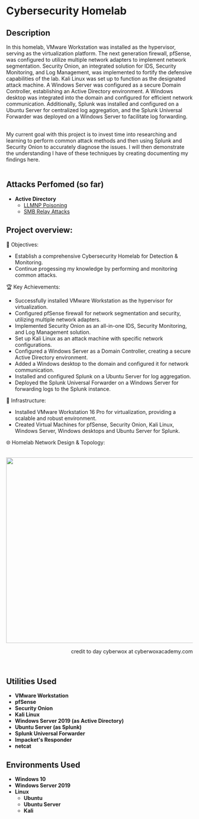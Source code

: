 <h1>Cybersecurity Homelab</h1>

<h2>Description</h2>
In this homelab, VMware Workstation was installed as the hypervisor, serving as the virtualization platform. The next generation firewall, pfSense, was configured to utilize multiple network adapters to implement network segmentation. Security Onion, an integrated solution for IDS, Security Monitoring, and Log Management, was implemented to fortify the defensive capabilities of the lab. Kali Linux was set up to function as the designated attack machine. A Windows Server was configured as a secure Domain Controller, establishing an Active Directory environment. A Windows desktop was integrated into the domain and configured for efficient network communication. Additionally, Splunk was installed and configured on a Ubuntu Server for centralized log aggregation, and the Splunk Universal Forwarder was deployed on a Windows Server to facilitate log forwarding.
<br /><br />
  
My current goal with this project is to invest time into researching and learning to perform common attack methods and then using Splunk and Security Onion to accurately diagnose the issues. I will then demonstrate the understanding I have of these techniques by creating documenting my findings here.<br /><br />

<h2>Attacks Perfomed (so far)</h2>

- <b>Active Directory</b>
  - [LLMNP Poisoning](https://github.com/AlexanderStroer/Cybersecurity-Homelab/tree/main/attacks/activedirectory/LLMNR%20Poisoning)
  - [SMB Relay Attacks](https://github.com/AlexanderStroer/Cybersecurity-Homelab/tree/main/attacks/activedirectory/SMB%20Relay%20Attacks)<br />
<h2>Project overview:</h2>
<p align="center">
  
🎯 Objectives:

  - Establish a comprehensive Cybersecurity Homelab for Detection & Monitoring.
  - Continue progessing my knowledge by performing and monitoring common attacks.

🏆 Key Achievements:

  - Successfully installed VMware Workstation as the hypervisor for virtualization.
  - Configured pfSense firewall for network segmentation and security, utilizing multiple network adapters.
  - Implemented Security Onion as an all-in-one IDS, Security Monitoring, and Log Management solution.
  - Set up Kali Linux as an attack machine with specific network configurations.
  - Configured a Windows Server as a Domain Controller, creating a secure Active Directory environment.
  - Added a Windows desktop to the domain and configured it for network communication.
  - Installed and configured Splunk on a Ubuntu Server for log aggregation.
  - Deployed the Splunk Universal Forwarder on a Windows Server for forwarding logs to the Splunk instance.

🔧 Infrastructure:

  - Installed VMware Workstation 16 Pro for virtualization, providing a scalable and robust environment.
  - Created Virtual Machines for pfSense, Security Onion, Kali Linux, Windows Server, Windows desktops and Ubuntu Server for Splunk.

🌐 Homelab Network Design & Topology:
<br/><br />

<img width="800" height="500" alt="" src="https://github.com/AlexanderStroer/Cybersecurity-Homelab/assets/122342684/27c5ff48-2f6d-4b1d-87bd-9ed527600e13">
<p align="right">
credit to day cyberwox at cyberwoxacademy.com
</p>

<br />

</b>
<h2>Utilities Used</h2>

- <b>VMware Workstation</b>
- <b>pfSense</b>
- <b>Security Onion</b>
- <b>Kali Linux</b>
- <b>Windows Server 2019 (as Active Directory)</b>
- <b>Ubuntu Server (as Splunk)</b>
- <b>Splunk Universal Forwarder</b>
- <b>Impacket's Responder</b>
- <b>netcat</b>

<h2>Environments Used </h2>

- <b>Windows 10</b>
- <b>Windows Server 2019</b>
- <b>Linux</b>
  - <b>Ubuntu</b>
  - <b>Ubuntu Server</b>
  - <b>Kali</b>

</p>

<!--
 ```diff
- text in red
+ text in green
! text in orange
# text in gray
@@ text in purple (and bold)@@
```
--!>
